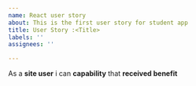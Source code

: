 ```yaml
---
name: React user story
about: This is the first user story for student app
title: User Story :<Title>
labels: ''
assignees: ''

---
```


As a **site user** i can **capability** that **received benefit**

